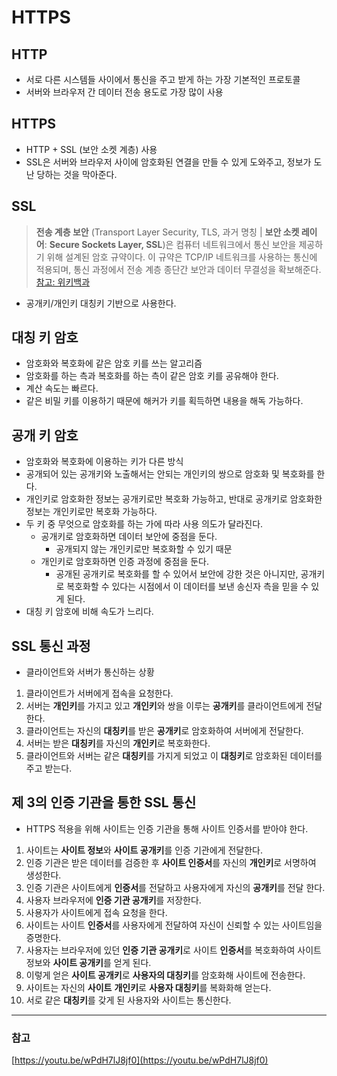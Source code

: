 # HTTPS
## HTTP

- 서로 다른 시스템들 사이에서 통신을 주고 받게 하는 가장 기본적인 프로토콜
- 서버와 브라우저 간 데이터 전송 용도로 가장 많이 사용

## HTTPS

- HTTP + SSL (보안 소켓 계층) 사용
- SSL은 서버와 브라우저 사이에 암호화된 연결을 만들 수 있게 도와주고, 정보가 도난 당하는 것을 막아준다.

## SSL

> **전송 계층 보안** (Transport Layer Security, TLS, 과거 명칭 | **보안 소켓 레이어**: **Secure Sockets Layer, SSL**)은 컴퓨터 네트워크에서 통신 보안을 제공하기 위해 설계된 암호 규약이다. 이 규약은 TCP/IP 네트워크를 사용하는 통신에 적용되며, 통신 과정에서 전송 계층 종단간 보안과 데이터 무결성을 확보해준다.
[참고: 위키백과](https://ko.wikipedia.org/wiki/%EC%A0%84%EC%86%A1_%EA%B3%84%EC%B8%B5_%EB%B3%B4%EC%95%88)
>
- 공개키/개인키 대칭키 기반으로 사용한다.

## 대칭 키 암호

- 암호화와 복호화에 같은 암호 키를 쓰는 알고리즘
- 암호화를 하는 측과 복호화를 하는 측이 같은 암호 키를 공유해야 한다.
- 계산 속도는 빠르다.
- 같은 비밀 키를 이용하기 때문에 해커가 키를 획득하면 내용을 해독 가능하다.

## 공개 키 암호

- 암호화와 복호화에 이용하는 키가 다른 방식
- 공개되어 있는 공개키와 노출해서는 안되는 개인키의 쌍으로 암호화 및 복호화를 한다.
- 개인키로 암호화한 정보는 공개키로만 복호화 가능하고, 반대로 공개키로 암호화한 정보는 개인키로만 복호화 가능하다.
- 두 키 중 무엇으로 암호화를 하는 가에 따라 사용 의도가 달라진다.
    - 공개키로 암호화하면 데이터 보안에 중점을 둔다.
        - 공개되지 않는 개인키로만 복호화할 수 있기 때문
    - 개인키로 암호화하면 인증 과정에 중점을 둔다.
        - 공개된 공개키로 복호화를 할 수 있어서 보안에 강한 것은 아니지만, 공개키로 복호화할 수 있다는 시점에서 이 데이터를 보낸 송신자 측을 믿을 수 있게 된다.
- 대칭 키 암호에 비해 속도가 느리다.

## SSL 통신 과정

- 클라이언트와 서버가 통신하는 상황
1. 클라이언트가 서버에게 접속을 요청한다.
2. 서버는 **개인키**를 가지고 있고 **개인키**와 쌍을 이루는 **공개키**를 클라이언트에게 전달한다.
3. 클라이언트는 자신의 **대칭키**를 받은 **공개키**로 암호화하여 서버에게 전달한다.
4. 서버는 받은 **대칭키**를 자신의 **개인키**로 복호화한다.
5. 클라이언트와 서버는 같은 **대칭키**를 가지게 되었고 이 **대칭키**로 암호화된 데이터를 주고 받는다.

## 제 3의 인증 기관을 통한 SSL 통신

- HTTPS 적용을 위해 사이트는 인증 기관을 통해 사이트 인증서를 받아야 한다.
1. 사이트는 **사이트 정보**와 **사이트 공개키**를 인증 기관에게 전달한다.
2. 인증 기관은 받은 데이터를 검증한 후 **사이트 인증서**를 자신의 **개인키**로 서명하여 생성한다.
3. 인증 기관은 사이트에게 **인증서**를 전달하고 사용자에게 자신의 **공개키**를 전달 한다.
4. 사용자 브라우저에 **인증 기관 공개키**를 저장한다.
5. 사용자가 사이트에게 접속 요청을 한다.
6. 사이트는 사이트 **인증서**를 사용자에게 전달하여 자신이 신뢰할 수 있는 사이트임을 증명한다.
7. 사용자는 브라우저에 있던 **인증 기관 공개키**로 사이트 **인증서**를 복호화하여 사이트 정보와 **사이트 공개키**를 얻게 된다.
8. 이렇게 얻은 **사이트 공개키**로 **사용자의 대칭키**를 암호화해 사이트에 전송한다.
9. 사이트는 자신의 **사이트** **개인키**로 **사용자 대칭키**를 복화화해 얻는다.
10. 서로 같은 **대칭키**를 갖게 된 사용자와 사이트는 통신한다.

---

### 참고

[https://youtu.be/wPdH7lJ8jf0](https://youtu.be/wPdH7lJ8jf0)
